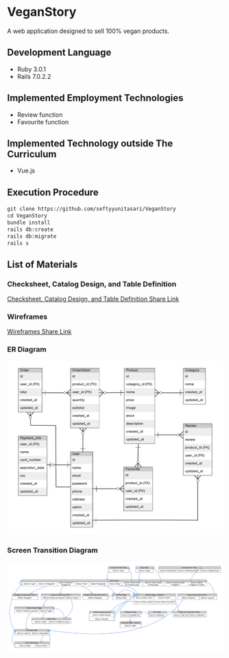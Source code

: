# VeganStory

A web application designed to sell 100% vegan products.

## Development Language
* Ruby 3.0.1
* Rails 7.0.2.2

## Implemented Employment Technologies
* Review function
* Favourite function

## Implemented Technology outside The Curriculum
* Vue.js

## Execution Procedure
```
git clone https://github.com/seftyyunitasari/VeganStory
cd VeganStory
bundle install
rails db:create
rails db:migrate
rails s
```

## List of Materials
### Checksheet, Catalog Design, and Table Definition
[Checksheet, Catalog Design, and Table Definition Share Link](https://docs.google.com/spreadsheets/d/1EcLTsBIvnO_DQnak9PzefOC8QIufCSG4Dq8ep2_zGKs/edit?usp=sharing)
### Wireframes
[Wireframes Share Link](https://balsamiq.cloud/s3gmnni/psml4zk)
### ER Diagram
![ER Diagram](ERD.png)
### Screen Transition Diagram
![Screen Transition Diagram](ScreenTransitionDiagram.png)
